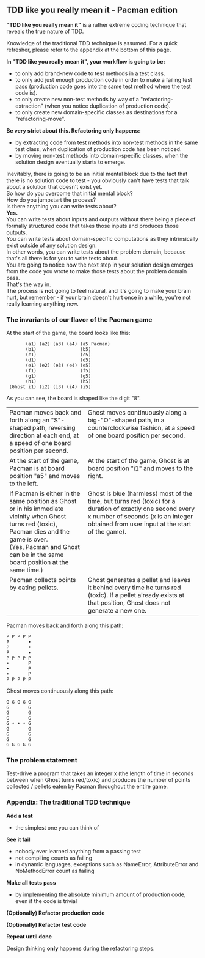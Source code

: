 ## TDD like you really mean it - Pacman edition

**"TDD like you really mean it"** is a rather extreme coding technique that reveals the true nature of TDD.

Knowledge of the traditional TDD technique is assumed. For a quick refresher, please refer to the appendix at the bottom of this page.

**In "TDD like you really mean it", your workflow is going to be:**
- to only add brand-new code to test methods in a test class.
- to only add just enough production code in order to make a failing test pass (production code goes into the same test method where the test code is).
- to only create new non-test methods by way of a "refactoring-extraction" (when you notice duplication of production code).
- to only create new domain-specific classes as destinations for a "refactoring-move".

**Be very strict about this. Refactoring only happens:**
- by extracting code from test methods into non-test methods in the same test class, when duplication of production code has been noticed.
- by moving non-test methods into domain-specific classes, when the solution design eventually starts to emerge.

Inevitably, there is going to be an initial mental block due to the fact that there is no solution code to test - you obviously can't have tests that talk about a solution that doesn't exist yet.  
So how do you overcome that initial mental block?  
How do you jumpstart the process?  
Is there anything you can write tests about?  
**Yes.**  
You can write tests about inputs and outputs without there being a piece of formally structured code that takes those inputs and produces those outputs.  
You can write tests about domain-specific computations as they intrinsically exist outside of any solution design.  
In other words, you can write tests about the problem domain, because that's all there is for you to write tests about.  
You are going to notice how the next step in your solution design emerges from the code you wrote to make those tests about the problem domain pass.  
That's the way in.  
The process is **not** going to feel natural, and it's going to make your brain hurt, but remember - if your brain doesn't hurt once in a while, you're not really learning anything new.  

### The invariants of our flavor of the Pacman game

At the start of the game, the board looks like this:

```
       (a1) (a2) (a3) (a4) (a5 Pacman)
       (b1)                (b5)
       (c1)                (c5)
       (d1)                (d5)
       (e1) (e2) (e3) (e4) (e5)
       (f1)                (f5)
       (g1)                (g5)
       (h1)                (h5)
 (Ghost i1) (i2) (i3) (i4) (i5)
```

As you can see, the board is shaped like the digit "8".

<table>
<tr>
<td valign="top">Pacman moves back and forth along an "S"-shaped path, reversing direction at each end, at a speed of one board position per second.</td>
<td valign="top">Ghost moves continuously along a big-"O"-shaped path, in a counterclockwise fashion, at a speed of one board position per second.</td>
</tr>
<tr>
<td valign="top">At the start of the game, Pacman is at board position "a5" and moves to the left.</td>
<td valign="top">At the start of the game, Ghost is at board position "i1" and moves to the right.</td>
</tr>
<tr>
<td valign="top">If Pacman is either in the same position as Ghost or in his immediate vicinity when Ghost turns red (toxic), Pacman dies and the game is over.<br>
(Yes, Pacman and Ghost can be in the same board position at the same time.)</td>
<td valign="top">Ghost is blue (harmless) most of the time, but turns red (toxic) for a duration of exactly one second every x number of seconds (x is an integer obtained from user input at the start of the game).</td>
</tr>
<tr>
<td valign="top">Pacman collects points by eating pellets.</td>
<td valign="top">Ghost generates a pellet and leaves it behind every time he turns red (toxic). If a pellet already exists at that position, Ghost does not generate a new one.</td>
</tr>
</table>

Pacman moves back and forth along this path:

```
P P P P P
P       •
P       •
P       •
P P P P P
•       P
•       P
•       P
P P P P P
```

Ghost moves continuously along this path:

```
G G G G G
G       G
G       G
G       G
G • • • G
G       G
G       G
G       G
G G G G G
```

### The problem statement

Test-drive a program that takes an integer x (the length of time in seconds between when Ghost turns red/toxic) and produces the number of points collected / pellets eaten by Pacman throughout the entire game.

### Appendix: The traditional TDD technique

**Add a test**
- the simplest one you can think of

**See it fail**
- nobody ever learned anything from a passing test
- not compiling counts as failing
- in dynamic languages, exceptions such as NameError, AttributeError and NoMethodError count as failing

**Make all tests pass**
- by implementing the absolute minimum amount of production code, even if the code is trivial

**(Optionally) Refactor production code**

**(Optionally) Refactor test code**

**Repeat until done**

Design thinking **only** happens during the refactoring steps.

